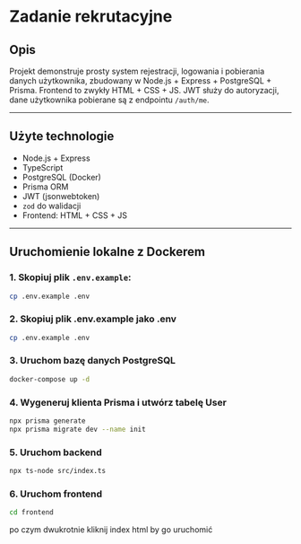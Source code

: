 #  Zadanie rekrutacyjne

##  Opis

Projekt demonstruje prosty system rejestracji, logowania i pobierania danych użytkownika, zbudowany w Node.js + Express + PostgreSQL + Prisma. Frontend to zwykły HTML + CSS + JS. JWT służy do autoryzacji, dane użytkownika pobierane są z endpointu `/auth/me`.

---

##  Użyte technologie

- Node.js + Express
- TypeScript
- PostgreSQL (Docker)
- Prisma ORM
- JWT (jsonwebtoken)
- `zod` do walidacji
- Frontend: HTML + CSS + JS

---

##  Uruchomienie lokalne z Dockerem

### 1. Skopiuj plik `.env.example`:

```bash
cp .env.example .env
```

### 2. Skopiuj plik .env.example jako .env

```bash
cp .env.example .env
```

### 3. Uruchom bazę danych PostgreSQL

```bash
docker-compose up -d
```
### 4. Wygeneruj klienta Prisma i utwórz tabelę User

```bash
npx prisma generate
npx prisma migrate dev --name init
```

### 5. Uruchom backend

```bash
npx ts-node src/index.ts
```
### 6. Uruchom frontend

```bash
cd frontend
```

po czym dwukrotnie kliknij index html by go uruchomić